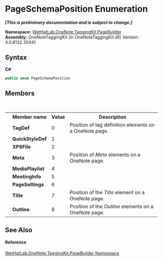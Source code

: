 # PageSchemaPosition Enumeration
 _**\[This is preliminary documentation and is subject to change.\]**_

**Namespace:**&nbsp;<a href="56352230-71f2-f4b7-63a8-983965663af5">WetHatLab.OneNote.TaggingKit.PageBuilder</a><br />**Assembly:**&nbsp;OneNoteTaggingKit (in OneNoteTaggingKit.dll) Version: 4.0.8132.30441

## Syntax

**C#**<br />
``` C#
public enum PageSchemaPosition
```


## Members
&nbsp;<table><tr><th></th><th>Member name</th><th>Value</th><th>Description</th></tr><tr><td /><td target="F:WetHatLab.OneNote.TaggingKit.PageBuilder.PageSchemaPosition.TagDef">**TagDef**</td><td>0</td><td>Position of tag definition elements on a OneNote page.</td></tr><tr><td /><td target="F:WetHatLab.OneNote.TaggingKit.PageBuilder.PageSchemaPosition.QuickStyleDef">**QuickStyleDef**</td><td>1</td><td /></tr><tr><td /><td target="F:WetHatLab.OneNote.TaggingKit.PageBuilder.PageSchemaPosition.XPSFile">**XPSFile**</td><td>2</td><td /></tr><tr><td /><td target="F:WetHatLab.OneNote.TaggingKit.PageBuilder.PageSchemaPosition.Meta">**Meta**</td><td>3</td><td>Position of _Meta_ elements on a OneNote page.</td></tr><tr><td /><td target="F:WetHatLab.OneNote.TaggingKit.PageBuilder.PageSchemaPosition.MediaPlaylist">**MediaPlaylist**</td><td>4</td><td /></tr><tr><td /><td target="F:WetHatLab.OneNote.TaggingKit.PageBuilder.PageSchemaPosition.MeetingInfo">**MeetingInfo**</td><td>5</td><td /></tr><tr><td /><td target="F:WetHatLab.OneNote.TaggingKit.PageBuilder.PageSchemaPosition.PageSettings">**PageSettings**</td><td>6</td><td /></tr><tr><td /><td target="F:WetHatLab.OneNote.TaggingKit.PageBuilder.PageSchemaPosition.Title">**Title**</td><td>7</td><td>Position of the _Title_ element on a OneNote page.</td></tr><tr><td /><td target="F:WetHatLab.OneNote.TaggingKit.PageBuilder.PageSchemaPosition.Outline">**Outline**</td><td>8</td><td>Position of the _Outline_ elements on a OneNote page.</td></tr></table>

## See Also


#### Reference
<a href="56352230-71f2-f4b7-63a8-983965663af5">WetHatLab.OneNote.TaggingKit.PageBuilder Namespace</a><br />